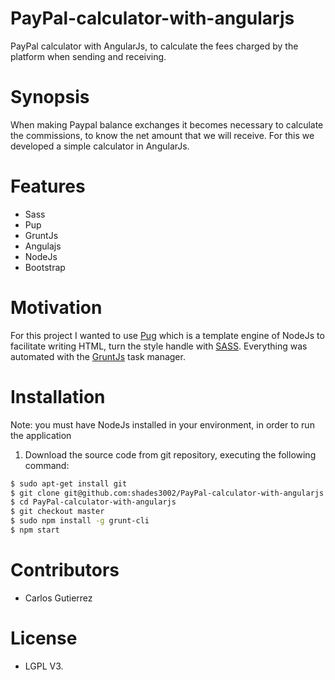 # PayPal-calculator-with-angularjs
PayPal calculator with AngularJs, to calculate the fees charged by the platform when sending and receiving.

# Synopsis

When making Paypal balance exchanges it becomes necessary to calculate the commissions, to know the net amount that we will receive. For this we developed a simple calculator in AngularJs.

# Features
* Sass
* Pup
* GruntJs
* Angulajs
* NodeJs
* Bootstrap

# Motivation

For this project I wanted to use [Pug](https://pugjs.org/ "Pug") which is a template engine of NodeJs to facilitate writing HTML, turn the style handle with [SASS](http://sass-lang.com/ "SASS"). Everything was automated with the [GruntJs](https://gruntjs.com/ "GruntJs") task manager.

# Installation

Note: you must have NodeJs installed in your environment, in order to run the application

1. Download the source code from git repository, executing the following command:

```bash
$ sudo apt-get install git
$ git clone git@github.com:shades3002/PayPal-calculator-with-angularjs.git
$ cd PayPal-calculator-with-angularjs
$ git checkout master
$ sudo npm install -g grunt-cli
$ npm start
```

# Contributors
- Carlos Gutierrez

# License
- LGPL V3.
